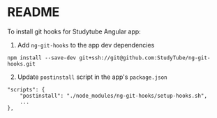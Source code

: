 # README

To install git hooks for Studytube Angular app:

1. Add `ng-git-hooks` to the app dev dependencies
```
npm install --save-dev git+ssh://git@github.com:StudyTube/ng-git-hooks.git
```

2. Update `postinstall` script in the app's `package.json`

```
"scripts": {
    "postinstall": "./node_modules/ng-git-hooks/setup-hooks.sh",
    ...
},
```
